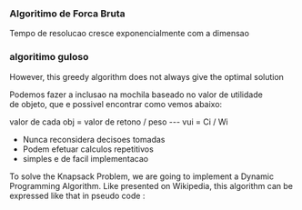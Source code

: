 
### Algoritimo de Forca Bruta

   Tempo de resolucao cresce exponencialmente com a dimensao


### algoritimo guloso

However, this greedy algorithm does not always give the optimal solution

Podemos fazer a inclusao na mochila baseado no valor de utilidade  
de objeto, que e possivel encontrar como vemos abaixo:

valor de cada obj = valor de retono / peso --- vui = Ci / Wi

 - Nunca reconsidera decisoes tomadas
 - Podem efetuar calculos repetitivos
 - simples e de facil implementacao
 
 
 To solve the Knapsack Problem, we are going to implement a 
 Dynamic Programming Algorithm. Like presented on Wikipedia, 
 this algorithm can be expressed like that in pseudo code :
 
